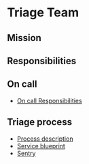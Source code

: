# Triage Team

## Mission

## Responsibilities

## On call
- [On call Responsibilities](OnCall.md)
## Triage process
- [Process description](Process.md)
- [Service blueprint](https://miro.com/app/board/o9J_kxLjIq0=/)
- [Sentry](Sentry.md)
